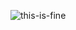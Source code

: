 ![this-is-fine](https://user-images.githubusercontent.com/20999846/135716092-444a8dce-2804-4fc2-99bf-1e1b02e5b883.gif)


<!--
**ashharrison90/ashharrison90** is a ✨ _special_ ✨ repository because its `README.md` (this file) appears on your GitHub profile.

Here are some ideas to get you started:

- 🔭 I’m currently working on ...
- 🌱 I’m currently learning ...
- 👯 I’m looking to collaborate on ...
- 🤔 I’m looking for help with ...
- 💬 Ask me about ...
- 📫 How to reach me: ...
- 😄 Pronouns: ...
- ⚡ Fun fact: ...
-->
